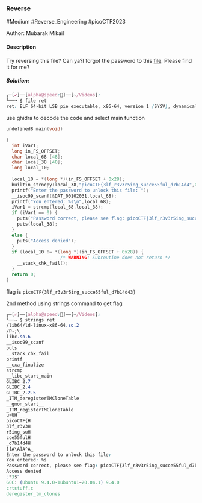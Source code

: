 ### Reverse

#Medium #Reverse_Engineering  #picoCTF2023

Author: Mubarak Mikail

#### Description

Try reversing this file? Can ya?I forgot the password to this [file](https://artifacts.picoctf.net/c/273/ret). Please find it for me?

##### Solution:

```css
┌─[✔]──[alpha@speed:🍑]──[~/Videos]:
└──╼ $ file ret 
ret: ELF 64-bit LSB pie executable, x86-64, version 1 (SYSV), dynamically linked, interpreter /lib64/ld-linux-x86-64.so.2, BuildID[sha1]=64856d07d138e412faf30b9722d92f507e3b5c9c, for GNU/Linux 3.2.0, not stripped
```

use ghidra to decode the code and select main function

```c
undefined8 main(void)

{
  int iVar1;
  long in_FS_OFFSET;
  char local_68 [48];
  char local_38 [40];
  long local_10;
  
  local_10 = *(long *)(in_FS_OFFSET + 0x28);
  builtin_strncpy(local_38,"picoCTF{3lf_r3v3r5ing_succe55ful_d7b14d4",0x28);
  printf("Enter the password to unlock this file: ");
  __isoc99_scanf(&DAT_00102031,local_68);
  printf("You entered: %s\n",local_68);
  iVar1 = strcmp(local_68,local_38);
  if (iVar1 == 0) {
    puts("Password correct, please see flag: picoCTF{3lf_r3v3r5ing_succe55ful_d7b14d43}");
    puts(local_38);
  }
  else {
    puts("Access denied");
  }
  if (local_10 != *(long *)(in_FS_OFFSET + 0x28)) {
                    /* WARNING: Subroutine does not return */
    __stack_chk_fail();
  }
  return 0;
}

```

flag is `picoCTF{3lf_r3v3r5ing_succe55ful_d7b14d43}`

2nd method using strings command to get flag

```css
┌─[✔]──[alpha@speed:🍓]──[~/Videos]:
└──╼ $ strings ret 
/lib64/ld-linux-x86-64.so.2
/P~;\
libc.so.6
__isoc99_scanf
puts
__stack_chk_fail
printf
__cxa_finalize
strcmp
__libc_start_main
GLIBC_2.7
GLIBC_2.4
GLIBC_2.2.5
_ITM_deregisterTMCloneTable
__gmon_start__
_ITM_registerTMCloneTable
u+UH
picoCTF{H
3lf_r3v3H
r5ing_suH
cce55fulH
_d7b14d4H
[]A\A]A^A_
Enter the password to unlock this file: 
You entered: %s
Password correct, please see flag: picoCTF{3lf_r3v3r5ing_succe55ful_d7b14d43}
Access denied
:*3$"
GCC: (Ubuntu 9.4.0-1ubuntu1~20.04.1) 9.4.0
crtstuff.c
deregister_tm_clones
```